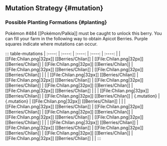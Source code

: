 ## Mutation Strategy {#mutation}

### Possible Planting Formations {#planting}

Pokémon #484 [[Pokémon/Palkia]] must be caught to unlock this berry. You can fill your farm in the following way to obtain Apicot Berries. Purple squares indicate where mutations can occur.

::: table-mutations
| :----: | :----: | :----: | :----: | :----: |
| [[File:Chilan.png\|32px]] [[Berries/Chilan]] | [[File:Chilan.png\|32px]] [[Berries/Chilan]] | [[File:Chilan.png\|32px]] [[Berries/Chilan]] | [[File:Chilan.png\|32px]] [[Berries/Chilan]] | [[File:Chilan.png\|32px]] [[Berries/Chilan]] | |
| [[File:Chilan.png\|32px]] [[Berries/Chilan]] | [[File:Chilan.png\|32px]] [[Berries/Chilan]] | [[File:Chilan.png\|32px]] [[Berries/Chilan]] | [[File:Chilan.png\|32px]] [[Berries/Chilan]] | [[File:Chilan.png\|32px]] [[Berries/Chilan]] | |
| [[File:Chilan.png\|32px]] [[Berries/Chilan]] | [[File:Chilan.png\|32px]] [[Berries/Chilan]] | {.mutation} | {.mutation} | [[File:Chilan.png\|32px]] [[Berries/Chilan]] | |
| [[File:Chilan.png\|32px]] [[Berries/Chilan]] | [[File:Chilan.png\|32px]] [[Berries/Chilan]] | [[File:Chilan.png\|32px]] [[Berries/Chilan]] | [[File:Chilan.png\|32px]] [[Berries/Chilan]] | [[File:Chilan.png\|32px]] [[Berries/Chilan]] | |
| [[File:Chilan.png\|32px]] [[Berries/Chilan]] | [[File:Chilan.png\|32px]] [[Berries/Chilan]] | [[File:Chilan.png\|32px]] [[Berries/Chilan]] | [[File:Chilan.png\|32px]] [[Berries/Chilan]] | [[File:Chilan.png\|32px]] [[Berries/Chilan]] | |
:::